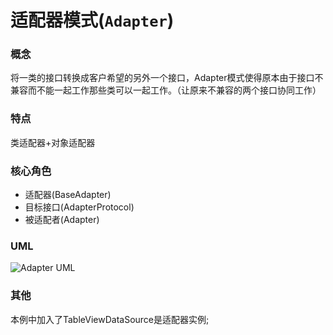 # 适配器模式(`Adapter`)

### 概念
将一类的接口转换成客户希望的另外一个接口，Adapter模式使得原本由于接口不兼容而不能一起工作那些类可以一起工作。（让原来不兼容的两个接口协同工作）

### 特点
类适配器+对象适配器

### 核心角色
* 适配器(BaseAdapter)
* 目标接口(AdapterProtocol)
* 被适配者(Adapter)

### UML
![Adapter UML](https://upload-images.jianshu.io/upload_images/1893416-32c8e5b5903d4935.png?imageMogr2/auto-orient/strip%7CimageView2/2/w/1240)

### 其他
本例中加入了TableViewDataSource是适配器实例;
